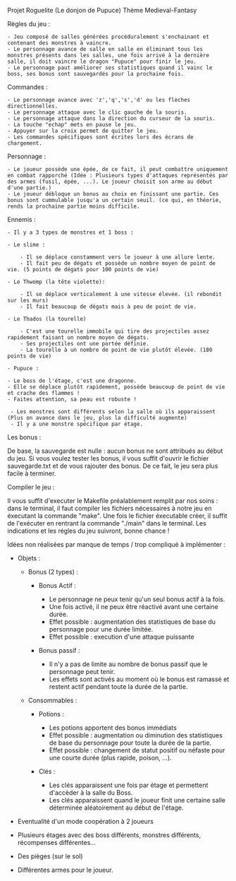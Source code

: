Projet Roguelite (Le donjon de Pupuce)
Thème Medieval-Fantasy

Règles du jeu :

    - Jeu composé de salles générées procéduralement s'enchainant et contenant des monstres à vaincre.
    - Le personnage avance de salle en salle en éliminant tous les monstres présents dans les salles, une fois arrivé à la dernière salle, il doit vaincre le dragon "Pupuce" pour finir le jeu.
    - Le personnage paut améliorer ses statistiques quand il vainc le boss, ses bonus sont sauvegardés pour la prochaine fois.
 
Commandes :

    - Le personnage avance avec 'z','q','s','d' ou les flèches directionnelles.
    - Le personnage attaque avec le clic gauche de la souris.
    - Le personnage attaque dans la direction du curseur de la souris.
    - La touche "echap" mets en pause le jeu.
    - Appuyer sur la croix permet de quitter le jeu.
    - Les commandes spécifiques sont écrites lors des écrans de chargement.

Personnage :

    - Le joueur possède une épée, de ce fait, il peut combattre uniquement en combat rapporché (Idée : Plusieurs types d'attaques représentés par des armes (fusil, épée, ...). Le joueur choisit son arme au début d'une partie.)
    - Le joueur débloque un bonus au choix en finissant une partie. Ces bonus sont cummulable jusqu'a un certain seuil. (ce qui, en théorie, rends la prochaine partie moins difficile.

Ennemis : 

    - Il y a 3 types de monstres et 1 boss :

    - Le slime :

        - Il se déplace constamment vers le joueur à une allure lente.
        - Il fait peu de dégats et possède un nombre moyen de point de vie. (5 points de dégats pour 100 points de vie)

    - Le Thwomp (la tête violette): 

        - Il se déplace verticalement à une vitesse élevée. (il rebondit sur les murs)
        - Il fait beaucoup de dégats mais à peu de point de vie.

    - Le Thados (la tourelle)

        - C'est une tourelle immobile qui tire des projectiles assez rapidement faisant un nombre moyen de dégats.
        - Ses projectiles ont une portée définie.
        - La tourelle à un nombre de point de vie plutôt élevée. (180 points de vie)

    - Pupuce :

    - Le boss de l'étage, c'est une dragonne.
    - Elle se déplace plutôt rapidement, possède beaucoup de point de vie et crache des flammes !
    - Faites attention, sa peau est robuste !

     - Les monstres sont différents selon la salle où ils apparaissent (Plus on avance dans le jeu, plus la difficulté augmente)
     - Il y a une monstre spécifique par étage.

Les bonus : 

De base, la sauvegarde est nulle : aucun bonus ne sont attribués au début du jeu.
Si vous voulez tester les bonus, il vous suffit d'ouvrir le fichier sauvegarde.txt et de vous rajouter des bonus.
De ce fait, le jeu sera plus facile à terminer.

Compiler le jeu : 

Il vous suffit d'executer le Makefile préalablement remplit par nos soins : dans le terminal, il faut compiler les fichiers nécessaires à notre jeu en éxecutant la commande "make". Une fois le fichier éxecutable créer, il suffit de l'exécuter en rentrant la commande "./main" dans le terminal. Les indications et les régles du jeu suivront, bonne chance ! 

Idées non réalisées par manque de temps / trop compliqué à implémenter : 

- Objets :
    - Bonus (2 types) : 

        - Bonus Actif :

            - Le personnage ne peux tenir qu'un seul bonus actif à la fois.
            - Une fois activé, il ne peux être réactivé avant une certaine durée.
            - Effet possible : augmentation des statistiques de base du personnage pour une durée limitée.
            - Effet possible : execution d'une attaque puissante

        - Bonus passif :

            - Il n'y a pas de limite au nombre de bonus passif que le personnage peut tenir.
            - Les effets sont activés au moment où le bonus est ramassé et restent actif pendant toute la durée de la partie.

    - Consommables :

        - Potions :

            - Les potions apportent des bonus immédiats 
            - Effet possible : augmentation ou diminution des statistiques de base du personnage pour toute la durée de la partie.
            - Effet possible : changement de statut positif ou néfaste pour une courte durée (plus rapide, poison, ...).

        - Clés :

            - Les clés apparaissent une fois par étage et permettent d'accèder à la salle du Boss.
            - Les clés apparaissent quand le joueur finit une certaine salle déterminée aléatoirement au début de l'étage.
    
- Eventualité d'un mode coopération à 2 joueurs

- Plusieurs étages avec des boss différents, monstres différents, récompenses différentes...

- Des pièges (sur le sol)

- Différentes armes pour le joueur.
